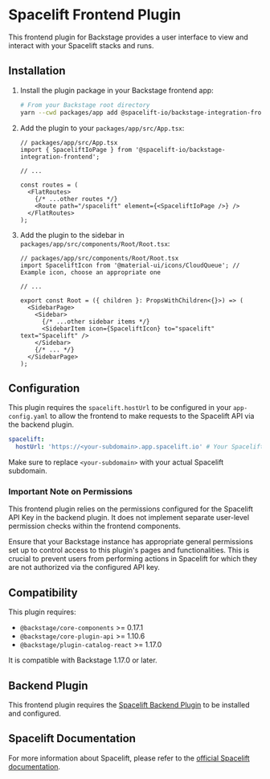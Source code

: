 # Spacelift Frontend Plugin

This frontend plugin for Backstage provides a user interface to view and interact with your Spacelift stacks and runs.

## Installation

1. Install the plugin package in your Backstage frontend app:

   ```bash
   # From your Backstage root directory
   yarn --cwd packages/app add @spacelift-io/backstage-integration-frontend
   ```

2. Add the plugin to your `packages/app/src/App.tsx`:

   ```tsx
   // packages/app/src/App.tsx
   import { SpaceliftIoPage } from '@spacelift-io/backstage-integration-frontend';

   // ...

   const routes = (
     <FlatRoutes>
       {/* ...other routes */}
       <Route path="/spacelift" element={<SpaceliftIoPage />} />
     </FlatRoutes>
   );
   ```

3. Add the plugin to the sidebar in `packages/app/src/components/Root/Root.tsx`:

   ```tsx
   // packages/app/src/components/Root/Root.tsx
   import SpaceliftIcon from '@material-ui/icons/CloudQueue'; // Example icon, choose an appropriate one

   // ...

   export const Root = ({ children }: PropsWithChildren<{}>) => (
     <SidebarPage>
       <Sidebar>
         {/* ...other sidebar items */}
         <SidebarItem icon={SpaceliftIcon} to="spacelift" text="Spacelift" />
       </Sidebar>
       {/* ... */}
     </SidebarPage>
   );
   ```

## Configuration

This plugin requires the `spacelift.hostUrl` to be configured in your `app-config.yaml` to allow the frontend to make requests to the Spacelift API via the backend plugin.

```yaml
spacelift:
  hostUrl: 'https://<your-subdomain>.app.spacelift.io' # Your Spacelift instance URL
```

Make sure to replace `<your-subdomain>` with your actual Spacelift subdomain.

### Important Note on Permissions

This frontend plugin relies on the permissions configured for the Spacelift API Key in the backend plugin. It does not implement separate user-level permission checks within the frontend components.

Ensure that your Backstage instance has appropriate general permissions set up to control access to this plugin's pages and functionalities. This is crucial to prevent users from performing actions in Spacelift for which they are not authorized via the configured API key.

## Compatibility

This plugin requires:

- `@backstage/core-components` >= 0.17.1
- `@backstage/core-plugin-api` >= 1.10.6
- `@backstage/plugin-catalog-react` >= 1.17.0

It is compatible with Backstage 1.17.0 or later.

## Backend Plugin

This frontend plugin requires the [Spacelift Backend Plugin](../spacelift-io-backend/README.md) to be installed and configured.

## Spacelift Documentation

For more information about Spacelift, please refer to the [official Spacelift documentation](https://docs.spacelift.io/).
